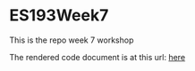 # ES193Week7
This is the repo week 7 workshop

The rendered code document is at this url:
[here](https://github.com/Nick-M52/ES193Week7/blob/5576176ac0a494ee142cd55f8e6e0ff0e2ba1a5b/wk7workshopcode.html)